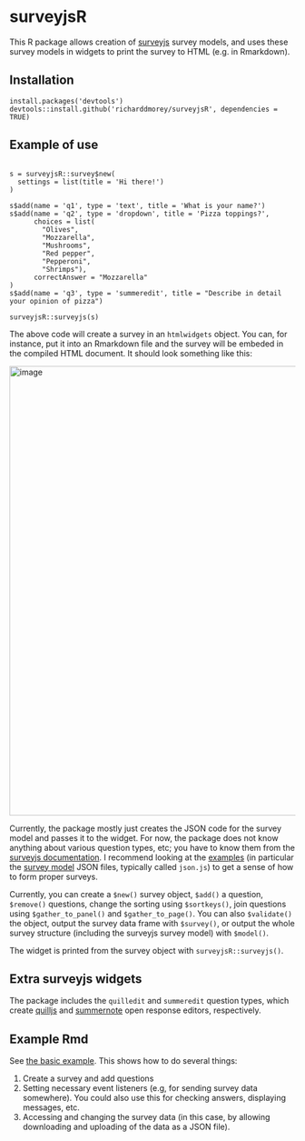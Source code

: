 # surveyjsR

This R package allows creation of [surveyjs](https://surveyjs.io/) survey models, and uses these survey models in widgets to print the survey to HTML (e.g. in Rmarkdown).

## Installation

```
install.packages('devtools')
devtools::install.github('richarddmorey/surveyjsR', dependencies = TRUE)
```


## Example of use
```

s = surveyjsR::survey$new(
  settings = list(title = 'Hi there!')
)

s$add(name = 'q1', type = 'text', title = 'What is your name?')
s$add(name = 'q2', type = 'dropdown', title = 'Pizza toppings?',
      choices = list(
        "Olives",
        "Mozzarella",
        "Mushrooms",
        "Red pepper",
        "Pepperoni",
        "Shrimps"),
      correctAnswer = "Mozzarella"
)
s$add(name = 'q3', type = 'summeredit', title = "Describe in detail your opinion of pizza")

surveyjsR::surveyjs(s)
```

The above code will create a survey in an `htmlwidgets` object. You can, for instance, put it into an Rmarkdown file and the survey will be embeded in the compiled HTML document. It should look something like this:

<img width="791" alt="image" src="https://github.com/richarddmorey/surveyjsR/assets/1284826/66f296b5-41de-4c53-96ce-7f26cc048419">

Currently, the package mostly just creates the JSON code for the survey model and passes it to the widget. For now, the package does not know anything about various question types, etc; you have to know them from the [surveyjs documentation](https://surveyjs.io/form-library/documentation/overview). I recommend looking at the [examples](https://surveyjs.io/form-library/examples/nps-question/reactjs) (in particular the [survey model](https://surveyjs.io/form-library/documentation/design-survey/create-a-simple-survey) JSON files, typically called `json.js`) to get a sense of how to form proper surveys.

Currently, you can create a `$new()` survey object, `$add()` a question, `$remove()` questions, change the sorting using `$sortkeys()`, join questions using `$gather_to_panel()` and `$gather_to_page()`. You can also `$validate()` the object, output the survey data frame with `$survey()`, or output the whole survey structure (including the surveyjs survey model) with `$model()`. 

The widget is printed from the survey object with `surveyjsR::surveyjs()`.

## Extra surveyjs widgets

The package includes the `quilledit` and `summeredit` question types, which create [quilljs](https://quilljs.com/) and [summernote](https://summernote.org/) open response editors, respectively.

## Example Rmd

See [the basic example](https://github.com/richarddmorey/surveyjsR/blob/main/inst/examples/basic_example.Rmd). This shows how to do several things:

1. Create a survey and add questions
2. Setting necessary event listeners (e.g, for sending survey data somewhere). You could also use this for checking answers, displaying messages, etc.
3. Accessing and changing the survey data (in this case, by allowing downloading and uploading of the data as a JSON file).



